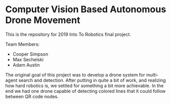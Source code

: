 # Computer Vision Based Autonomous Drone Movement

This is the repository for 2019 Into To Robotics final project.

Team Members:
- Cooper Simpson
- Max Sechelski
- Adam Austin

The original goal of this project was to develop a drone system for multi-agent search and detection. After putting in quite a bit of work, and realizing how hard robotics is, we settled for something a bit more achievable. In the end we had one drone capable of detecting colored lines that it could follow between QR code nodes.
